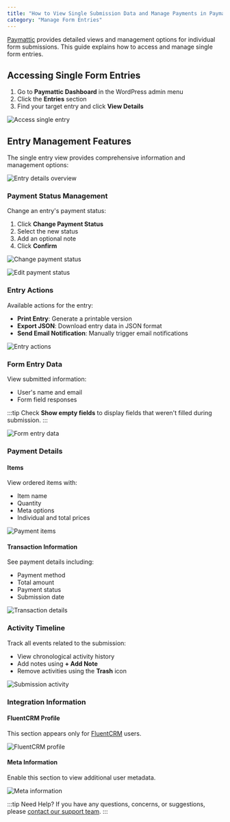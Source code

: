 ```yaml
---
title: "How to View Single Submission Data and Manage Payments in Paymattic"
category: "Manage Form Entries"
---
```


[Paymattic](https://paymattic.com/) provides detailed views and management options for individual form submissions. This guide explains how to access and manage single form entries.

## Accessing Single Form Entries

1. Go to **Paymattic Dashboard** in the WordPress admin menu
2. Click the **Entries** section
3. Find your target entry and click **View Details**

![Access single entry](/images/manage-form-entries/how-to-view-single-submission-data-and-manage-payments-in-paymattic/1.-Open-desired-form-entry-from-Entries-section-scaled.webp)

## Entry Management Features

The single entry view provides comprehensive information and management options:

![Entry details overview](/images/manage-form-entries/how-to-view-single-submission-data-and-manage-payments-in-paymattic/2.-Entire-detail-of-an-entry-scaled.webp)

### Payment Status Management

Change an entry's payment status:

1. Click **Change Payment Status**
2. Select the new status
3. Add an optional note
4. Click **Confirm**

![Change payment status](/images/manage-form-entries/how-to-view-single-submission-data-and-manage-payments-in-paymattic/3.-Change-payment-status.webp)

![Edit payment status](/images/manage-form-entries/how-to-view-single-submission-data-and-manage-payments-in-paymattic/4.-Edit-Payment-Status-Pop-up.webp)

### Entry Actions

Available actions for the entry:

- **Print Entry**: Generate a printable version
- **Export JSON**: Download entry data in JSON format
- **Send Email Notification**: Manually trigger email notifications

![Entry actions](/images/manage-form-entries/how-to-view-single-submission-data-and-manage-payments-in-paymattic/5.-Entry-Actions.webp)

### Form Entry Data

View submitted information:
- User's name and email
- Form field responses

:::tip
Check **Show empty fields** to display fields that weren't filled during submission.
:::

![Form entry data](/images/manage-form-entries/how-to-view-single-submission-data-and-manage-payments-in-paymattic/6.-Form-entry-data.webp)

### Payment Details

#### Items
View ordered items with:
- Item name
- Quantity
- Meta options
- Individual and total prices

![Payment items](/images/manage-form-entries/how-to-view-single-submission-data-and-manage-payments-in-paymattic/7.-Payment-Items.webp)

#### Transaction Information
See payment details including:
- Payment method
- Total amount
- Payment status
- Submission date

![Transaction details](/images/manage-form-entries/how-to-view-single-submission-data-and-manage-payments-in-paymattic/8.-Transaction-details.webp)

### Activity Timeline

Track all events related to the submission:
- View chronological activity history
- Add notes using **+ Add Note**
- Remove activities using the **Trash** icon

![Submission activity](/images/manage-form-entries/how-to-view-single-submission-data-and-manage-payments-in-paymattic/9.-Submission-Eventt-Activity.webp)

### Integration Information

#### FluentCRM Profile
This section appears only for [FluentCRM](http://fluentcrm.com) users.

![FluentCRM profile](/images/manage-form-entries/how-to-view-single-submission-data-and-manage-payments-in-paymattic/10.-Fluent-CRM-Profile.webp)

#### Meta Information
Enable this section to view additional user metadata.

![Meta information](/images/manage-form-entries/how-to-view-single-submission-data-and-manage-payments-in-paymattic/11.-Meta-Info.webp)

:::tip Need Help?
If you have any questions, concerns, or suggestions, please [contact our support team](https://wpmanageninja.com/support-tickets/).
:::